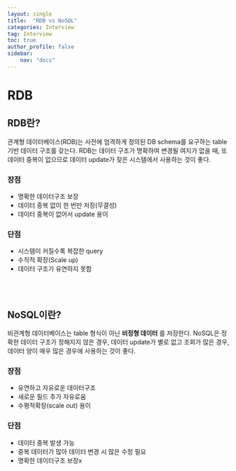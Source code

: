 ```yaml
---
layout: single
title:  "RDB vs NoSQL"
categories: Interview
tag: Interview
toc: true
author_profile: false
sidebar:
    nav: "docs"
---
```



# RDB

## RDB란?

관계형 데이터베이스(RDB)는 사전에 엄격하게 정의된 DB schema를 요구하는 table 기반 데이터 구조를 갖는다. RDB는 데이터 구조가 명확하여 변경될 여지가 없을 때, 또 데이터 중복이 없으므로 데이터 update가 잦은 시스템에서 사용하는 것이 좋다.

### 장점
- 명확한 데이터구조 보장
- 데이터 중복 없이 한 번만 저장(무결성)
- 데이터 중복이 없어서 update 용이

### 단점
- 시스템이 커질수록 복잡한 query 
- 수직적 확장(Scale up)
- 데이터 구조가 유연하지 못함

<br/>
<br/>

## NoSQL이란?

비관계형 데이터베이스는 table 형식이 아닌 **비정형 데이터** 를 저장한다. NoSQL은 정확한 데이터 구조가 정해지지 않은 경우, 데이터 update가 별로 없고 조회가 많은 경우, 데이터 양이 매우 많은 경우에 사용하는 것이 좋다.

### 장점
- 유연하고 자유로운 데이터구조
- 새로운 필드 추가 자유로움
- 수평적확장(scale out) 용이

### 단점
- 데이터 중복 발생 가능
- 중복 데이터가 많아 데이터 변경 시 많은 수정 필요
- 명확한 데이터구조 보장x


